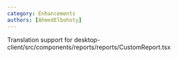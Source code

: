 ```yaml
---
category: Enhancements
authors: [AhmedElbohoty]
---
```


Translation support for desktop-client/src/components/reports/reports/CustomReport.tsx
